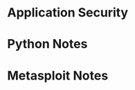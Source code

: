 <!-- TITLE: Tilver's Musings -->
<!-- SUBTITLE: A Way for Tilver to Organize his thoughts -->

# Application Security

# Python Notes
# Metasploit Notes